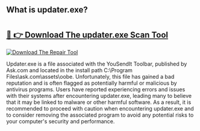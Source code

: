 ## What is updater.exe? 

# <h2><a href="https://exedetect.com/download.php?updater.exe">🔗 👉 Download The updater.exe Scan Tool</a></h2>

[![Download The Repair Tool](https://exedetect.com/download-button.jpg)](https://exedetect.com/download.php?updater.exe)

Updater.exe is a file associated with the YouSendIt Toolbar, published by Ask.com and located in the install path C:\Program Files\ask.com\assets\oobe. Unfortunately, this file has gained a bad reputation and is often flagged as potentially harmful or malicious by antivirus programs. Users have reported experiencing errors and issues with their systems after encountering updater.exe, leading many to believe that it may be linked to malware or other harmful software. As a result, it is recommended to proceed with caution when encountering updater.exe and to consider removing the associated program to avoid any potential risks to your computer's security and performance.
